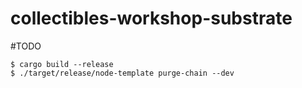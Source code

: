 # collectibles-workshop-substrate

#TODO
```
$ cargo build --release
$ ./target/release/node-template purge-chain --dev
```
